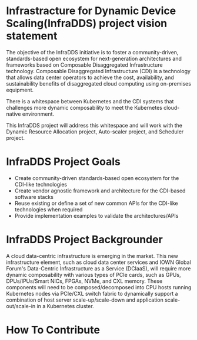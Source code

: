 # Infrastracture for Dynamic Device Scaling(InfraDDS) project vision statement

The objective of the InfraDDS initiative is to foster a community-driven, standards-based open ecosystem for next-generation architectures and frameworks based on Composable Disaggregated Infrastructure technology.
Composable Disaggregated Infrastructure (CDI) is a technology that allows data center operators to achieve the cost, availability, and sustainability benefits of disaggregated cloud computing using on-premises equipment.

There is a whitespace between Kubernetes and the CDI systems that challenges more dynamic composability to meet the Kubernetes cloud-native environment.

This InfraDDS project will address this whitespace and will work with the Dynamic Resource Allocation project, Auto-scaler project, and Scheduler project.

# InfraDDS Project Goals
- Create community-driven standards-based open ecosystem for the CDI-like technologies
- Create vendor agnostic framework and architecture for the CDI-based software stacks
- Reuse existing or define a set of new common APIs for the CDI-like technologies when required
- Provide implementation examples to validate the architectures/APIs

# InfraDDS Project Backgrounder
A cloud data-centric infrastructure is emerging in the market. This new infrastructure element, such as cloud data center services and IOWN Global Forum's Data-Centric Infrastructure as a Service (DCIaaS), will require more dynamic composability with various types of PCIe cards, such as GPUs, DPUs/IPUs/Smart NICs, FPGAs, NVMe, and CXL memory. These components will need to be composed/decomposed into CPU hosts running Kubernetes nodes via PCIe/CXL switch fabric to dynamically support a combination of host server scale-up/scale-down and application scale-out/scale-in in a Kubernetes cluster.


# How To Contribute
